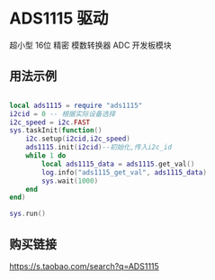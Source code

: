# ADS1115 驱动

超小型 16位 精密 模数转换器 ADC 开发板模块

## 用法示例

```lua

local ads1115 = require "ads1115"
i2cid = 0 -- 根据实际设备选择
i2c_speed = i2c.FAST
sys.taskInit(function()
    i2c.setup(i2cid,i2c_speed)
    ads1115.init(i2cid)--初始化,传入i2c_id
    while 1 do
        local ads1115_data = ads1115.get_val()
        log.info("ads1115_get_val", ads1115_data)
        sys.wait(1000)
    end
end)

sys.run()
```

## 购买链接

https://s.taobao.com/search?q=ADS1115
